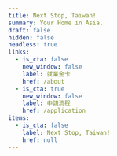 ```yaml
---
title: Next Stop, Taiwan!
summary: Your Home in Asia.
draft: false
hidden: false
headless: true
links:
  - is_cta: false
    new_window: false
    label: 就業金卡
    href: /about
  - is_cta: true
    new_window: false
    label: 申請流程
    href: /application
items:
  - is_cta: false
    label: Next Stop, Taiwan!
    href: null
---
```

